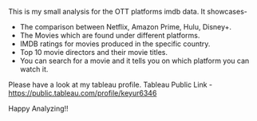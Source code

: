 This is my small analysis for the OTT platforms imdb data.
It showcases-
- The comparison between Netflix, Amazon Prime, Hulu, Disney+. 
- The Movies which are found under different platforms.
- IMDB ratings for movies produced in the specific country.
- Top 10 movie directors and their movie titles.
- You can search for a movie and it tells you on which platform you can watch it.

Please have a look at my tableau profile.
Tableau Public Link - <a href="https://public.tableau.com/profile/keyur6346" target="_blank">https://public.tableau.com/profile/keyur6346</a>

Happy Analyzing!!

<!---
keyur-glitch/keyur-glitch is a ✨ special ✨ repository because its `README.md` (this file) appears on your GitHub profile.
You can click the Preview link to take a look at your changes.
--->
